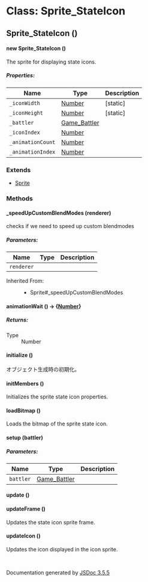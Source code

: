 # Class: Sprite_StateIcon

## Sprite_StateIcon ()

#### new Sprite_StateIcon ()

The sprite for displaying state icons.

##### Properties:

| Name | Type | Description |
| --- | --- | --- |
| `_iconWidth` | [Number](Number.md) | [static] |
| `_iconHeight` | [Number](Number.md) | [static] |
| `_battler` | [Game_Battler](Game_Battler.md) |  |
| `_iconIndex` | [Number](Number.md) |  |
| `_animationCount` | [Number](Number.md) |  |
| `_animationIndex` | [Number](Number.md) |  |

<dl>
</dl>

### Extends

* [Sprite](Sprite.md)

### Methods

#### _speedUpCustomBlendModes (renderer)

checks if we need to speed up custom blendmodes

##### Parameters:

| Name | Type | Description |
| --- | --- | --- |
| `renderer` |  |  |

<dl>
                <dt>Inherited From:</dt>
                <dd>
                    <ul>
                        <li>
                            <a>Sprite#_speedUpCustomBlendModes</a>
                        </li>
                    </ul>
                </dd>
            </dl>

#### animationWait () → {[Number](Number.md)}

<dl>
</dl>

##### Returns:

<dl>
                <dt> Type </dt>
                <dd>
                    <span><a>Number</a></span>
                </dd>
            </dl>

#### initialize ()

 オブジェクト生成時の初期化。
<dl>
</dl>

#### initMembers ()

Initializes the sprite state icon properties.
<dl>
</dl>

#### loadBitmap ()

Loads the bitmap of the sprite state icon.
<dl>
</dl>

#### setup (battler)

##### Parameters:

| Name | Type | Description |
| --- | --- | --- |
| `battler` | [Game_Battler](Game_Battler.md) |  |

<dl>
</dl>

#### update ()

<dl>
</dl>

#### updateFrame ()

Updates the state icon sprite frame.
<dl>
</dl>

#### updateIcon ()

Updates the icon displayed in the icon sprite.
<dl>
</dl>
 <br>

  Documentation generated by [JSDoc 3.5.5](https://github.com/jsdoc3/jsdoc)
